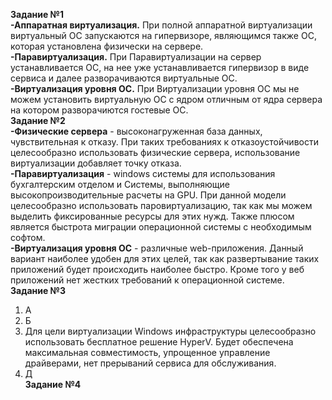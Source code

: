 **Задание №1**   
**-Аппаратная виртуализация.** При полной аппаратной виртуализации виртуальный ОС запускаются на гипервизоре, являющимся также ОС, которая установлена физически на сервере.  
**-Паравиртуализация.** При Паравиртуализации на сервер устанавливается ОС, на нее уже устанавливается гипервизор в виде сервиса и далее разворачиваются виртуальные ОС.  
**-Виртуализация уровня ОС.** При Виртуализации уровня ОС мы не можем установить виртуальную ОС с ядром отличным от ядра сервера на котором разворачиются гостевые ОС.  
**Задание №2**  
**-Физические сервера** - высоконагруженная база данных, чувствительная к отказу. При таких требованиях к отказоустойчивости целесообразно использовать физические сервера, использование виртуализации добавляет точку отказа.  
**-Паравиртуализация** - windows системы для использования бухгалтерским отделом и Системы, выполняющие высокопроизводительные расчеты на GPU. При данной модели целесообразно использовать паровиртуализацию, так как мы можем выделить фиксированные ресурсы для этих нужд. Также плюсом является быстрота миграции операционной системы с необходимым софтом.  
**-Виртуализация уровня ОС** - различные web-приложения. Данный вариант наиболее удобен для этих целей, так как развертывание таких приложений будет происходить наиболее быстро. Кроме того у веб приложений нет жестких требований к операционной системе.  
**Задание №3**   
1. А  
2. Б  
3. Для цели виртуализации Windows инфраструктуры целесообразно использовать бесплатное решение HyperV. Будет обеспечена максимальная совместимость, упрощенное управление драйверами, нет прерываний сервиса для обслуживания.
4. Д  
**Задание №4**  

